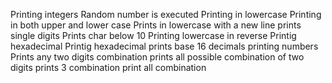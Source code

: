 Printing integers
Random number is executed
 Printing in lowercase
Printing in both upper and lower case
Prints in lowercase with a new line
prints single digits
Prints char below 10
 Printing lowercase in reverse
Printig hexadecimal
Printig hexadecimal
prints base 16 decimals
printing numbers
Prints any two digits combination
prints all possible combination of two digits
prints 3 combination
print all combination
